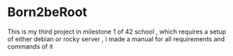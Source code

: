 # Born2beRoot
This is my third project in milestone 1 of 42 school , which requires a setup of either debian or rocky server ,
i made a manual for all requirements and commands of it
